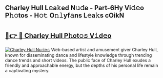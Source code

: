 ## Charley Hull L𝚎a𝚔ed N𝚞𝚍e - Part-6Hy Vi𝚍𝚎o P𝚑𝚘tos - H𝚘𝚝 O𝚗𝚕yf𝚊ns L𝚎a𝚔s cOikN

# <h2><a href="http://kfdyeyk.oniu.top/?m=Charley+Hull">🔗👉 🔴 Charley Hull P𝚑ot𝚘𝚜 V𝚒d𝚎o</a></h2>

[![Charley Hull Nu𝚍e𝚜](https://i.imgur.com/0qMVB7G.gif)](http://kfdyeyk.oniu.top/?m=Charley+Hull)
Web-based artist and amusement giver Charley Hull, known for disseminating dance and lifestyle knowledge through trending dance trends and short videos. The public face of Charley Hull exudes a friendly and approachable energy, but the depths of his personal life remain a captivating mystery.  
